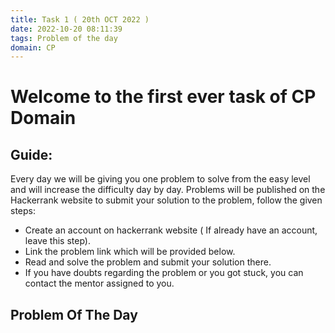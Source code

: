 ```yaml
---
title: Task 1 ( 20th OCT 2022 )
date: 2022-10-20 08:11:39
tags: Problem of the day
domain: CP
---
```


# Welcome to the first ever task of CP Domain
## Guide:

Every day we will be giving you one problem to solve from the easy level and will increase the difficulty day by day.
Problems will be published on the Hackerrank website to submit your solution to the problem, follow the given steps:
  - Create an account on hackerrank website ( If already have an account, leave this step).
  - Link the problem link which will be provided below.
  - Read and solve the problem and submit your solution there.
  - If you have doubts regarding the problem or you got stuck, you can contact the mentor assigned to you.

## Problem Of The Day

